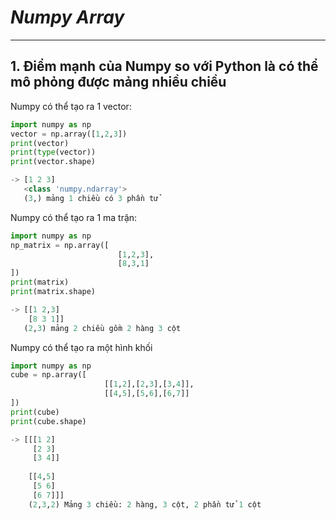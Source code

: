 # ***Numpy Array***
--- 
## 1. Điểm mạnh của Numpy so với Python là có thể mô phỏng được mảng nhiều chiều 
Numpy có thể tạo ra 1 vector:
```python
import numpy as np
vector = np.array([1,2,3]) 
print(vector) 
print(type(vector))
print(vector.shape)

-> [1 2 3]
   <class 'numpy.ndarray'>
   (3,) mảng 1 chiều có 3 phần tử 
```

Numpy có thể tạo ra 1 ma trận:
```python 
import numpy as np 
np_matrix = np.array([
                        [1,2,3],
                        [8,3,1]
])
print(matrix)
print(matrix.shape)

-> [[1 2,3]
    [8 3 1]]
   (2,3) mảng 2 chiều gồm 2 hàng 3 cột
```
Numpy có thể tạo ra một hình khối 
```python
import numpy as np
cube = np.array([
                     [[1,2],[2,3],[3,4]],
                     [[4,5],[5,6],[6,7]]
])
print(cube)
print(cube.shape)

-> [[[1 2]
     [2 3]
     [3 4]]
     
    [[4,5]
     [5 6]
     [6 7]]]
    (2,3,2) Mảng 3 chiều: 2 hàng, 3 cột, 2 phần tử 1 cột 
```

    
     




